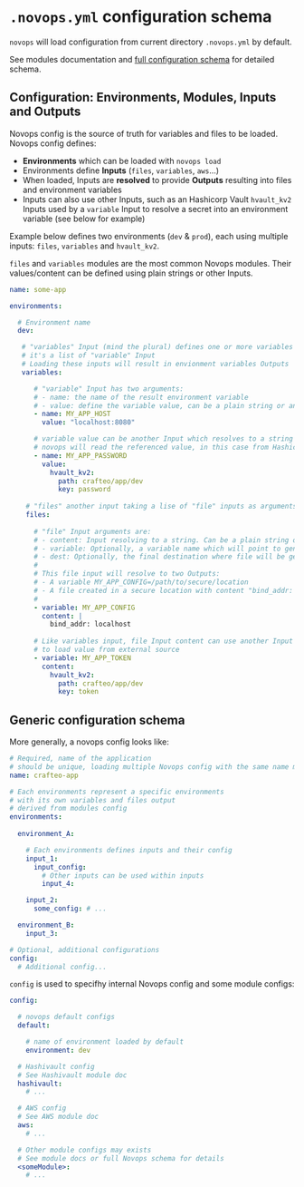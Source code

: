 # `.novops.yml` configuration schema

`novops` will load configuration from current directory `.novops.yml` by default. 

See modules documentation and [full configuration schema](./schema.html) for detailed schema.

## Configuration: Environments, Modules, Inputs and Outputs

Novops config is the source of truth for variables and files to be loaded. Novops config defines:

- **Environments** which can be loaded with `novops load`
- Environments define **Inputs** (`files`, `variables`, `aws`...)
- When loaded, Inputs are **resolved** to provide **Outputs** resulting into files and environment variables
- Inputs can also use other Inputs, such as an Hashicorp Vault `hvault_kv2` Inputs used by a `variable` Input to resolve a secret into an environment variable (see below for example)

Example below defines two environments (`dev` & `prod`), each using multiple inputs: `files`, `variables` and `hvault_kv2`. 

`files` and `variables` modules are the most common Novops modules. Their values/content can be defined using plain strings or other Inputs.

```yaml
name: some-app

environments:

  # Environment name
  dev:    

   # "variables" Input (mind the plural) defines one or more variables for our environment
   # it's a list of "variable" Input 
   # Loading these inputs will result in envionment variables Outputs
   variables:

      # "variable" Input has two arguments: 
      # - name: the name of the result environment variable
      # - value: define the variable value, can be a plain string or another Input
      - name: MY_APP_HOST
        value: "localhost:8080"

      # variable value can be another Input which resolves to a string
      # novops will read the referenced value, in this case from Hashicorp Vault server
      - name: MY_APP_PASSWORD
        value:
          hvault_kv2:
            path: crafteo/app/dev
            key: password
    
    # "files" another input taking a lise of "file" inputs as arguments
    files:
      
      # "file" Input arguments are:
      # - content: Input resolving to a string. Can be a plain string or another input resolving to a string
      # - variable: Optionally, a variable name which will point to generated file
      # - dest: Optionally, the final destination where file will be generate. By default Novops create a file in a secure directory.
      #
      # This file input will resolve to two Outputs:
      # - A variable MY_APP_CONFIG=/path/to/secure/location
      # - A file created in a secure location with content "bind_addr: localhost"
      #
      - variable: MY_APP_CONFIG
        content: |
          bind_addr: localhost
    
      # Like variables input, file Input content can use another Input
      # to load value from external source
      - variable: MY_APP_TOKEN
        content: 
          hvault_kv2:
            path: crafteo/app/dev
            key: token
```

## Generic configuration schema

More generally, a novops config looks like:

```yaml
# Required, name of the application
# should be unique, loading multiple Novops config with the same name may cause conflicts
name: crafteo-app

# Each environments represent a specific environments
# with its own variables and files output
# derived from modules config
environments:
  
  environment_A:

    # Each environments defines inputs and their config
    input_1: 
      input_config:
        # Other inputs can be used within inputs
        input_4:

    input_2: 
      some_config: # ...

  environment_B:
    input_3:

# Optional, additional configurations
config:
  # Additional config...
```

`config` is used to specifhy internal Novops config and some module configs:

```yaml
config:

  # novops default configs
  default:

    # name of environment loaded by default
    environment: dev

  # Hashivault config
  # See Hashivault module doc
  hashivault:
    # ...

  # AWS config
  # See AWS module doc
  aws:
    # ...

  # Other module configs may exists
  # See module docs or full Novops schema for details
  <someModule>:
    # ...
```